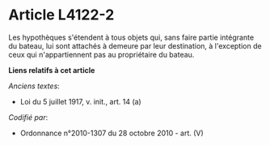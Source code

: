 # Article L4122-2

Les hypothèques s'étendent à tous objets qui, sans faire partie intégrante du bateau, lui sont attachés à demeure par leur
destination, à l'exception de ceux qui n'appartiennent pas au propriétaire du bateau.

**Liens relatifs à cet article**

_Anciens textes_:

  - Loi du 5 juillet 1917, v. init., art. 14 (a)

_Codifié par_:

  - Ordonnance n°2010-1307 du 28 octobre 2010 - art. (V)
